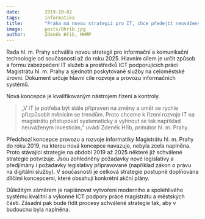 ```yaml
---
date:         2019-10-02
tags:         informatika
title:        "Praha má novou strategii pro IT, chce předejít neuváženým investicím"
image: 	      posts/8hrib.jpg
author:       Zdeněk Hřib, MHMP
---
```


Rada hl. m. Prahy schválila novou strategii pro informační a komunikační technologie od současnosti až do roku 2025. Hlavním cílem je určit způsob a formu zabezpečení IT služeb a prostředků ICT podporujících práci Magistrátu hl. m. Prahy a sjednotit poskytované služby na celoměstské úrovni. Dokument určuje hlavní cíle rozvoje a provozu informačních systémů.

Nová koncepce je kvalifikovaným nástrojem řízení a kontroly. 

> „V IT je potřeba být stále připraven na změny a umět se rychle přizpůsobit měnícím se trendům. Proto chceme k řízení rozvoje IT na magistrátu přistupovat systematicky a vyhnout se tak například neuváženým investicím,“ uvádí Zdeněk Hřib, primátor hl. m. Prahy.

Předchozí koncepce provozu a rozvoje informatiky Magistrátu hl. m. Prahy do roku 2019, na kterou nová koncepce navazuje, nebyla zcela naplněna. Proto stávající strategie na období 2019 až 2025 některé již schválené strategie potvrzuje. Jsou zohledněny požadavky nové legislativy a předjímány i požadavky legislativy připravované (například zákon o právu na digitální služby). V současnosti je celková strategie postupně doplňována dílčími koncepcemi, které obsahují konkrétní akční plány.

Důležitým záměrem je naplánovat vytvoření moderního a spolehlivého systému kvalitní a výkonné ICT podpory práce magistrátu a městských částí. Zásadní pak bude řídit procesy schválené strategie tak, aby v budoucnu byla naplněna.
